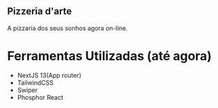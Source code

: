 ## Pizzeria d'arte

A pizzaria dos seus sonhos agora on-line.

# Ferramentas Utilizadas (até agora)
- NextJS 13(App router)
- TailwindCSS
- Swiper
- Phosphor React